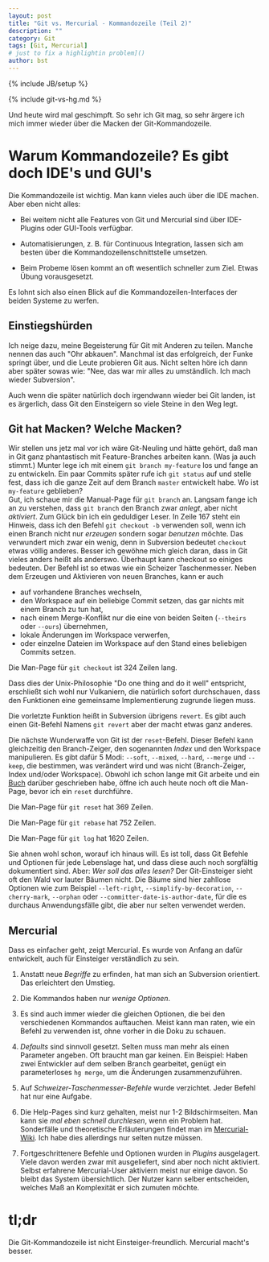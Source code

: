 ```yaml
---
layout: post
title: "Git vs. Mercurial - Kommandozeile (Teil 2)"
description: ""
category: Git
tags: [Git, Mercurial]
# just to fix a highlightin problem]()
author: bst
---
```

{% include JB/setup %}

{% include git-vs-hg.md %}

Und heute wird mal geschimpft. So sehr ich Git mag,
so sehr ärgere ich mich immer wieder über die Macken 
der Git-Kommandozeile.

Warum Kommandozeile? Es gibt doch IDE's und GUI's
=================================================

Die Kommandozeile ist wichtig. Man kann vieles auch über die
IDE machen. Aber eben nicht alles:

 * Bei weitem nicht alle Features von Git und Mercurial sind
   über IDE-Plugins oder GUI-Tools verfügbar.

 * Automatisierungen, z. B. für Continuous Integration,
   lassen sich am besten über die Kommandozeilenschnittstelle
   umsetzen.
  
 * Beim Probeme lösen kommt an oft wesentlich schneller zum
   Ziel. Etwas Übung vorausgesetzt.

Es lohnt sich also einen Blick auf die Kommandozeilen-Interfaces
der beiden Systeme zu werfen.

Einstiegshürden
---------------

Ich neige dazu, meine Begeisterung für Git mit Anderen zu teilen.
Manche nennen das auch "Ohr abkauen". Manchmal ist das 
erfolgreich, der Funke springt über, und die Leute probieren
Git aus. Nicht selten höre ich dann aber später sowas wie: 
"Nee, das war mir alles zu umständlich. Ich mach wieder Subversion". 

Auch wenn die später natürlich doch irgendwann wieder bei Git landen,
ist es ärgerlich, dass Git den Einsteigern so viele Steine in den Weg legt.

Git hat Macken? Welche Macken?
------------------------------

Wir stellen uns jetz mal vor ich wäre Git-Neuling und hätte gehört,
daß man in Git ganz phantastisch mit Feature-Branches arbeiten kann.
(Was ja auch stimmt.) 
Munter lege ich mit einem `git branch my-feature` los 
und fange an zu entwickeln.
Ein paar Commits später rufe ich `git status` auf und stelle fest,
dass ich die ganze Zeit auf dem Branch `master` entwickelt habe.
Wo ist `my-feature` geblieben? 	
Gut, ich schaue mir die Manual-Page für `git branch` an. 
Langsam fange ich an zu verstehen, dass `git branch` den Branch zwar *anlegt*, 
aber nicht *aktiviert*. 
Zum Glück bin ich ein geduldiger Leser. 
In Zeile 167 steht ein Hinweis, dass ich den Befehl `git checkout -b` verwenden soll, 
wenn ich einen Branch nicht nur *erzeugen* sondern sogar  *benutzen* möchte.
Das verwundert mich zwar ein wenig, denn in Subversion bedeutet `checkout` etwas völlig anderes.
Besser ich gewöhne mich gleich daran, dass in Git vieles anders heißt als anderswo.
Überhaupt kann checkout so einiges bedeuten. Der Befehl ist so etwas wie ein Scheizer
Taschenmesser. Neben dem Erzeugen und Aktivieren von neuen Branches,
kann er auch 

 * auf vorhandene Branches wechseln,
 * den Workspace auf ein beliebige Commit setzen, das gar nichts mit einem Branch zu tun hat,
 * nach einem Merge-Konflikt nur die eine von beiden Seiten (`--theirs` oder `--ours`) übernehmen,
 * lokale Änderungen im Workspace verwerfen,
 * oder einzelne Dateien im Workspace auf den Stand eines beliebigen Commits setzen.

Die Man-Page für `git checkout` ist 324 Zeilen lang. 

Dass dies der Unix-Philosophie "Do one thing and do it well"
entspricht, erschließt sich wohl nur Vulkaniern, 
die natürlich sofort durchschauen, 
dass den Funktionen eine gemeinsame Implementierung zugrunde liegen muss.

Die vorletzte Funktion heißt in Subversion übrigens `revert`. Es gibt auch einen Git-Befehl
Namens `git revert` aber der macht etwas ganz anderes.

Die nächste Wunderwaffe von Git ist der `reset`-Befehl. Dieser Befehl kann gleichzeitig
den Branch-Zeiger, den sogenannten *Index* und den Workspace manipulieren. 
Es gibt dafür 5 Modi: `--soft`, `--mixed`, `--hard`, `--merge` und `--keep`, 
die bestimmen, was verändert wird und was nicht (Branch-Zeiger, Index und/oder Workspace). 
Obwohl ich schon lange mit Git arbeite und ein [Buch](../../../../../git-buch/) darüber geschrieben habe,
öffne ich auch heute noch oft die Man-Page, bevor ich ein `reset` durchführe.

Die Man-Page für `git reset` hat 369 Zeilen.

Die Man-Page für `git rebase` hat 752 Zeilen.

Die Man-Page für `git log` hat 1620 Zeilen. 

Sie ahnen wohl schon, worauf ich hinaus will.
Es ist toll, dass Git Befehle und Optionen für jede Lebenslage hat,
und dass diese auch noch sorgfältig dokumentiert sind.
Aber: *Wer soll das alles lesen?*
Der Git-Einsteiger sieht oft den Wald vor lauter Bäumen nicht.
Die Bäume sind hier zahllose Optionen wie zum Beispiel `--left-right`, 
`--simplify-by-decoration`, `--cherry-mark`, `--orphan` 
oder `--committer-date-is-author-date`, für die es durchaus
Anwendungsfälle gibt, die aber nur selten verwendet werden.

Mercurial
---------

Dass es einfacher geht, zeigt Mercurial. Es wurde von Anfang
an dafür entwickelt, auch für Einsteiger verständlich zu sein.

 1. Anstatt neue *Begriffe* zu erfinden, hat man sich an Subversion
    orientiert. Das erleichtert den Umstieg.
 
 2. Die Kommandos haben nur *wenige Optionen*.

 3. Es sind auch immer wieder die gleichen Optionen, die bei den verschiedenen
    Kommandos auftauchen. Meist kann man raten, 
    wie ein Befehl zu verwenden ist,
    ohne vorher in die Doku zu schauen.
 
 3. *Defaults* sind sinnvoll gesetzt. Selten muss man mehr als
    einen Parameter angeben. Oft braucht man gar keinen.
    Ein Beispiel: Haben zwei Entwickler auf dem
    selben Branch gearbeitet, genügt ein parameterloses
    `hg merge`, um die Änderungen zusammenzuführen.

 4. Auf *Schweizer-Taschenmesser-Befehle* wurde verzichtet.
    Jeder Befehl hat nur eine Aufgabe. 

 5. Die Help-Pages sind kurz gehalten, meist nur 1-2 Bildschirmseiten.
    Man kann sie *mal eben schnell durchlesen*, wenn ein Problem hat.
    Sonderfälle und theoretische Erläuterungen findet man im
    [Mercurial-Wiki](http://mercurial.selenic.com/wiki/).
    Ich habe dies allerdings nur selten nutze müssen.

 6. Fortgeschrittenere Befehle und Optionen wurden in *Plugins*
    ausgelagert. Viele davon werden zwar mit ausgeliefert,
    sind aber noch nicht aktiviert. Selbst erfahrene 
    Mercurial-User aktiviern meist nur einige davon.
    So bleibt das System übersichtlich. Der Nutzer
    kann selber entscheiden, welches Maß an Komplexität er 
    sich zumuten möchte.

tl;dr
=====

Die Git-Kommandozeile ist nicht Einsteiger-freundlich. Mercurial macht's besser.


